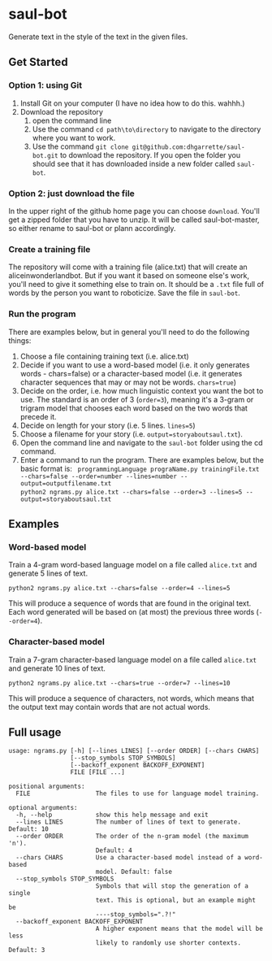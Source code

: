 # saul-bot

Generate text in the style of the text in the given files.

## Get Started
### Option 1: using Git
1. Install Git on your computer (I have no idea how to do this. wahhh.)
2. Download the repository
    1. open the command line
    2. Use the command `cd path\to\directory` to navigate to the directory where you want to work.
    3. Use the command `git clone git@github.com:dhgarrette/saul-bot.git` to download the repository. If you open the folder you should see that it has downloaded inside a new folder called `saul-bot`.

### Option 2: just download the file
In the upper right of the github home page you can choose `download`. You'll get a zipped folder that you have to unzip. It will be called saul-bot-master, so either rename to saul-bot or plann accordingly.

### Create a training file
The repository will come with a training file (alice.txt) that will create an aliceinwonderlandbot. But if you want it based on someone else's work, you'll need to give it something else to train on. It should be a `.txt` file full of words by the person you want to roboticize. Save the file in `saul-bot`.

### Run the program
There are examples below, but in general you'll need to do the following things:
1. Choose a file containing training text (i.e. alice.txt)
2. Decide if you want to use a word-based model (i.e. it only generates words - chars=false) or a character-based model (i.e. it generates character sequences that may or may not be words. `chars=true`)
3. Decide on the order, i.e. how much linguistic context you want the bot to use. The standard is an order of 3 (`order=3`), meaning it's a 3-gram or trigram model that chooses each word based on the two words that precede it.
4. Decide on length for your story (i.e. 5 lines. `lines=5`)
5. Choose a filename for your story (i.e. `output=storyaboutsaul.txt`).
5. Open the command line and navigate to the `saul-bot` folder using the cd command.
6. Enter a command to run the program. There are examples below, but the basic format is:
` programmingLanguage prograName.py trainingFile.txt --chars=false --order=number --lines=number --output=outputfilename.txt`  
`python2 ngrams.py alice.txt --chars=false --order=3 --lines=5 --output=storyaboutsaul.txt`


## Examples

### Word-based model

Train a 4-gram word-based language model on a file called `alice.txt` and generate 5 lines of text.

    python2 ngrams.py alice.txt --chars=false --order=4 --lines=5

This will produce a sequence of words that are found in the original text. Each word generated will be based on (at most) the previous three words (`--order=4`).

### Character-based model

Train a 7-gram character-based language model on a file called `alice.txt` and generate 10 lines of text.

    python2 ngrams.py alice.txt --chars=true --order=7 --lines=10

This will produce a sequence of characters, not words, which means that the output text may contain words that are not actual words.

## Full usage

    usage: ngrams.py [-h] [--lines LINES] [--order ORDER] [--chars CHARS]
                     [--stop_symbols STOP_SYMBOLS]
                     [--backoff_exponent BACKOFF_EXPONENT]
                     FILE [FILE ...]

    positional arguments:
      FILE                  The files to use for language model training.

    optional arguments:
      -h, --help            show this help message and exit
      --lines LINES         The number of lines of text to generate. Default: 10
      --order ORDER         The order of the n-gram model (the maximum 'n').
                            Default: 4
      --chars CHARS         Use a character-based model instead of a word-based
                            model. Default: false
      --stop_symbols STOP_SYMBOLS
                            Symbols that will stop the generation of a single
                            text. This is optional, but an example might be
                            ----stop_symbols=".?!"
      --backoff_exponent BACKOFF_EXPONENT
                            A higher exponent means that the model will be less
                            likely to randomly use shorter contexts. Default: 3
